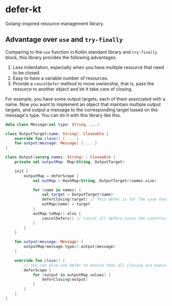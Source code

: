 # defer-kt

Golang-inspired resource management library.

## Advantage over `use` and `try-finally`

Comparing to the `use` function in Kotlin standard library and `try-finally` block, this library provides the following advantages.

1. Less indentation, especially when you have multiple resource that need to be closed.
2. Easy to have a variable number of resources.
3. Provide a `cancelDefer` method to move ownership, that is, pass the resource to another object and let it take care of closing.

For example, you have some output targets, each of them associated with a name.
Now you want to implement an object that maintain multiple output targets, and output a message to the corresponding target
based on the message's type. You can do it with this library like this.

```kotlin
data class Message(val type: String, ...)

class OutputTarget(name: String): Closeable {
    override fun close() { ... }
    fun output(message: Message) { ... }
}

class Output(vararg names: String) : Closeable {
    private val outputMap: Map<String, OutputTarget>

    init {
        outputMap = deferScope {
            val outMap = HashMap<String, OutputTarget>(names.size)

            for (name in names) {
                val target = OutputTarget(name)
                deferClosing(target) // This defer is for the case that any exception occurs during the constructions.
                outMap[name] = target
            }
            outMap.toMap().also {
                cancelDefers() // Cancel all defers since the construction succeeds.
            }
        }
    }

    fun output(message: Message) {
        outputMap[message.type]?.output(message)
    }

    override fun close() {
        // You can also use defer to ensure that all closing are executed even some of them fails.
        deferScope {
            for (output in outputMap.values) {
                deferClosing(output)
            }
        }
    }
}
```
